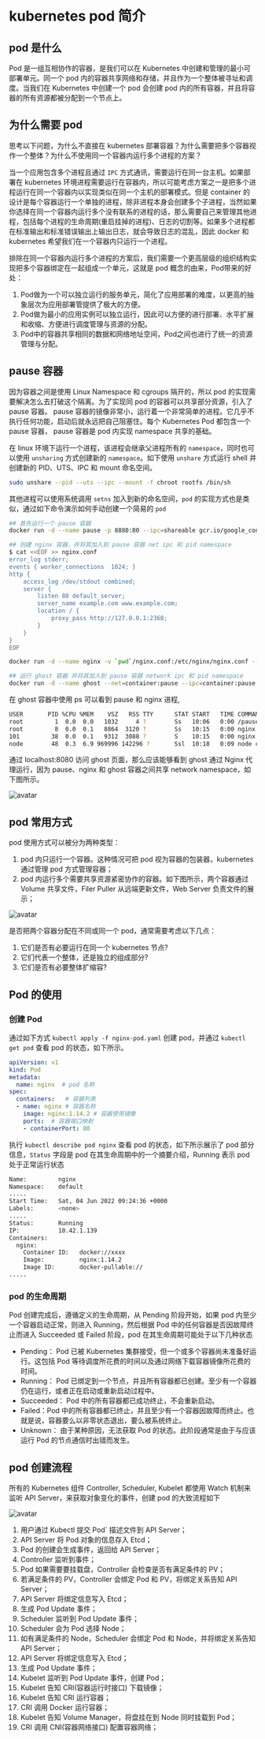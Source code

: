 # kubernetes pod 简介

## pod 是什么

Pod 是一组互相协作的容器，是我们可以在 Kubernetes 中创建和管理的最小可部署单元。同一个 pod 内的容器共享网络和存储，并且作为一个整体被寻址和调度。当我们在 Kubernetes 中创建一个 pod 会创建 pod 内的所有容器，并且将容器的所有资源都被分配到一个节点上。

## 为什么需要 pod

思考以下问题，为什么不直接在 kubernetes 部署容器？为什么需要把多个容器视作一个整体？为什么不使用同一个容器内运行多个进程的方案？

当一个应用包含多个进程且通过 `IPC` 方式通讯，需要运行在同一台主机。如果部署在 kubernetes 环境进程需要运行在容器内，所以可能考虑方案之一是把多个进程运行在同一个容器内以实现类似在同一个主机的部署模式。但是 container 的设计是每个容器运行一个单独的进程，除非进程本身会创建多个子进程，当然如果你选择在同一个容器内运行多个没有联系的进程的话，那么需要自己来管理其他进程，包括每个进程的生命周期(重启挂掉的进程)、日志的切割等。如果多个进程都在标准输出和标准错误输出上输出日志，就会导致日志的混乱，因此 docker 和 kubernetes 希望我们在一个容器内只运行一个进程。

排除在同一个容器内运行多个进程的方案后，我们需要一个更高层级的组织结构实现把多个容器绑定在一起组成一个单元，这就是 pod 概念的由来，Pod带来的好处：
1. Pod做为一个可以独立运行的服务单元，简化了应用部署的难度，以更高的抽象层次为应用部署管提供了极大的方便。
2. Pod做为最小的应用实例可以独立运行，因此可以方便的进行部署、水平扩展和收缩、方便进行调度管理与资源的分配。
3. Pod中的容器共享相同的数据和网络地址空间，Pod之间也进行了统一的资源管理与分配。

##  pause 容器

因为容器之间是使用 Linux Namespace 和 cgroups 隔开的，所以 pod 的实现需要解决怎么去打破这个隔离。为了实现同 pod 的容器可以共享部分资源，引入了 pause 容器。 pause 容器的镜像非常小，运行着一个非常简单的进程。它几乎不执行任何功能，启动后就永远把自己阻塞住。每个 Kubernetes Pod 都包含一个 pause 容器， pause 容器是 pod 内实现 namespace 共享的基础。

在 linux 环境下运行一个进程，该进程会继承父进程所有的 `namespace`，同时也可以使用 `unsharing` 方式创建新的 `namespace`。如下使用 `unshare` 方式运行 shell 并创建新的 PID、UTS、IPC 和 mount 命名空间。

```bash
sudo unshare --pid --uts --ipc --mount -f chroot rootfs /bin/sh
```
其他进程可以使用系统调用 `setns` 加入到新的命名空间，`pod` 的实现方式也是类似，通过如下命令演示如何手动创建一个简易的 `pod`

```bash
## 首先运行一个 pause 容器
docker run -d --name pause -p 8880:80 --ipc=shareable gcr.io/google_containers/pause-amd64:3.0

## 创建 nginx 容器，并将其加入到 pause 容器 net ipc 和 pid namespace
$ cat <<EOF >> nginx.conf
error_log stderr;
events { worker_connections  1024; }
http {
    access_log /dev/stdout combined;
    server {
        listen 80 default_server;
        server_name example.com www.example.com;
        location / {
            proxy_pass http://127.0.0.1:2368;
        }
    }
}
EOF

docker run -d --name nginx -v `pwd`/nginx.conf:/etc/nginx/nginx.conf --net=container:pause --ipc=container:pause --pid=container:pause nginx

## 运行 ghost 容器 并将其加入到 pause 容器 network ipc 和 pid namespace
docker run -d --name ghost --net=container:pause --ipc=container:pause --pid=container:pause ghost
```
在 ghost 容器中使用 ps 可以看到 pause 和 nginx 进程, 

```bash
USER       PID %CPU %MEM    VSZ   RSS TTY      STAT START   TIME COMMAND
root         1  0.0  0.0   1032     4 ?        Ss   10:06   0:00 /pause
root         8  0.0  0.1   8864  3120 ?        Ss   10:15   0:00 nginx: master process nginx -g daemon off;
101         38  0.0  0.1   9312  3088 ?        S    10:15   0:00 nginx: worker process
node        48  0.3  6.9 969996 142296 ?       Ssl  10:18   0:09 node current/index.js
```

通过 localhost:8080 访问 ghost 页面，那么应该能够看到 ghost 通过 Nginx 代理运行，因为 pause、nginx 和 ghost 容器之间共享 network namespace，如下图所示。

![avatar](./pause_container.png)

## pod 常用方式

pod 使用方式可以被分为两种类型：
1. pod 内只运行一个容器。这种情况可把 pod 视为容器的包装器，kubernetes 通过管理 pod 方式管理容器；
2. pod 内运行多个需要共享资源紧密协作的容器。如下图所示，两个容器通过 Volume 共享文件，Filer Puller 从远端更新文件，Web Server 负责文件的展示；

![avatar](./web_server.png)

是否把两个容器分配在不同或同一个 pod，通常需要考虑以下几点：
  1. 它们是否有必要运行在同一个 kubernetes 节点?
  2. 它们代表一个整体，还是独立的组成部分?
  3. 它们是否有必要整体扩缩容?


## Pod 的使用

### 创建 Pod

通过如下方式 `kubectl apply -f nginx-pod.yaml` 创建 pod，并通过 `kubectl get pod` 查看 pod 的状态，如下所示。

```yml
apiVersion: v1 
kind: Pod
metadata:
  name: nginx  # pod 名称
spec:
  containers:   # 容器列表
  - name: nginx # 容器名称
    image: nginx:1.14.2 # 容器使用镜像
    ports:  # 容器端口映射
    - containerPort: 80
```

执行 `kubectl describe pod nginx` 查看 pod 的状态，如下所示展示了 pod 部分信息，`Status` 字段是 pod 在其生命周期中的一个摘要介绍，Running 表示 pod 处于正常运行状态

```bash
Name:         nginx
Namespace:    default
.....
Start Time:   Sat, 04 Jun 2022 09:24:36 +0000
Labels:       <none>
.....
Status:       Running
IP:           10.42.1.139
Containers:
  nginx:
    Container ID:   docker://xxxx
    Image:          nginx:1.14.2
    Image ID:       docker-pullable://
.....
```

### pod 的生命周期

Pod 创建完成后，遵循定义的生命周期，从 Pending 阶段开始，如果 pod 内至少一个容器启动正常，则进入 Running，然后根据 Pod 中的任何容器是否因故障终止而进入 Succeeded 或 Failed 阶段，pod 在其生命周期可能处于以下几种状态

* Pending： Pod 已被 Kubernetes 集群接受，但一个或多个容器尚未准备好运行。这包括 Pod 等待调度所花费的时间以及通过网络下载容器镜像所花费的时间。
* Running： Pod 已绑定到一个节点，并且所有容器都已创建。至少有一个容器仍在运行，或者正在启动或重新启动过程中。
* Succeeded： Pod 中的所有容器都已成功终止，不会重新启动。
* Failed：Pod 中的所有容器都已终止，并且至少有一个容器因故障而终止。也就是说，容器要么以非零状态退出，要么被系统终止。
* Unknown： 由于某种原因，无法获取 Pod 的状态。此阶段通常是由于与应该运行 Pod 的节点通信时出错而发生。


## pod 创建流程

所有的 Kubernetes 组件 Controller, Scheduler, Kubelet 都使用 Watch 机制来监听 API Server，来获取对象变化的事件，创建 pod 
的大致流程如下

![avatar](./create_pod.png)


1. 用户通过 Kubectl 提交 Pod` 描述文件到 API Server；
2. API Server 将 Pod 对象的信息存入 Etcd；
3. Pod 的创建会生成事件，返回给 API Server；
4. Controller 监听到事件；
5. Pod 如果需要要挂载盘，Controller 会检查是否有满足条件的 PV；
6. 若满足条件的 PV，Controller 会绑定 Pod 和 PV，将绑定关系告知 API Server；
7. API Server 将绑定信息写入 Etcd；
8. 生成 Pod Update 事件；
9. Scheduler 监听到 Pod Update 事件；
10. Scheduler 会为 Pod 选择 Node；
11. 如有满足条件的 Node，Scheduler 会绑定 Pod 和 Node，并将绑定关系告知 API Server；
12. API Server 将绑定信息写入 Etcd；
13. 生成 Pod Update 事件；
14. Kubelet 监听到 Pod Update 事件，创建 Pod；
15. Kubelet 告知 CRI(容器运行时接口) 下载镜像；
16. Kubelet 告知 CRI 运行容器；
17. CRI 调用 Docker 运行容器；
18. Kubelet 告知 Volume Manager，将盘挂在到 Node 同时挂载到 Pod；
19. CRI 调用 CNI(容器网络接口) 配置容器网络；